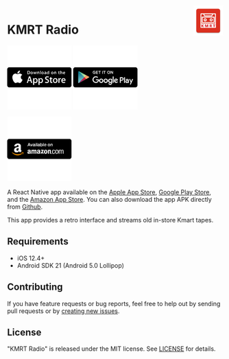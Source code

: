 <img align="right" src="android/app/src/main/res/mipmap-xxxhdpi/ic_launcher.png" width="70" alt="KMRT Radio">

# KMRT Radio

<a href="https://apps.apple.com/us/app/kmrt-radio/id6449472751"><img src="img/Apple.png" width="150" alt="Apple App Store Badge"></a>
<a href="https://play.google.com/store/apps/details?id=com.kmartradio"><img src="img/Google.png" width="150" alt="Google Play Store Badge"></a>

<a href="https://www.amazon.com/Alexander-Burdiss-KMRT-Radio/dp/B0CC3X9D5G/ref=sr_1_3"><img src="img/Amazon.png" width="150" alt="Amazon App Store Badge"></a>

<!-- <a href="https://apt.izzysoft.de/fdroid/index/apk/com.scalepractice"><img src="img/Fdroid.png" width="150" alt="F-Droid App Store Badge"></a> -->

A React Native app available on the <a href="https://apps.apple.com/us/app/kmrt-radio/id6449472751">Apple App Store</a>, <a href="https://play.google.com/store/apps/details?id=com.kmartradio">Google Play Store</a>, and the <a href="https://www.amazon.com/Alexander-Burdiss-KMRT-Radio/dp/B0CC3X9D5G/ref=sr_1_3">Amazon App Store</a>. You can also download the app APK directly from <a href="https://github.com/aburdiss/KmrtRadio/releases">Github</a>.

This app provides a retro interface and streams old in-store Kmart tapes.

## Requirements

- iOS 12.4+
- Android SDK 21 (Android 5.0 Lollipop)

## Contributing

If you have feature requests or bug reports, feel free to help out by sending pull requests or by [creating new issues](https://github.com/aburdiss/KmartRadio/issues/new).

## License

"KMRT Radio" is released under the MIT license. See [LICENSE](LICENSE) for details.
